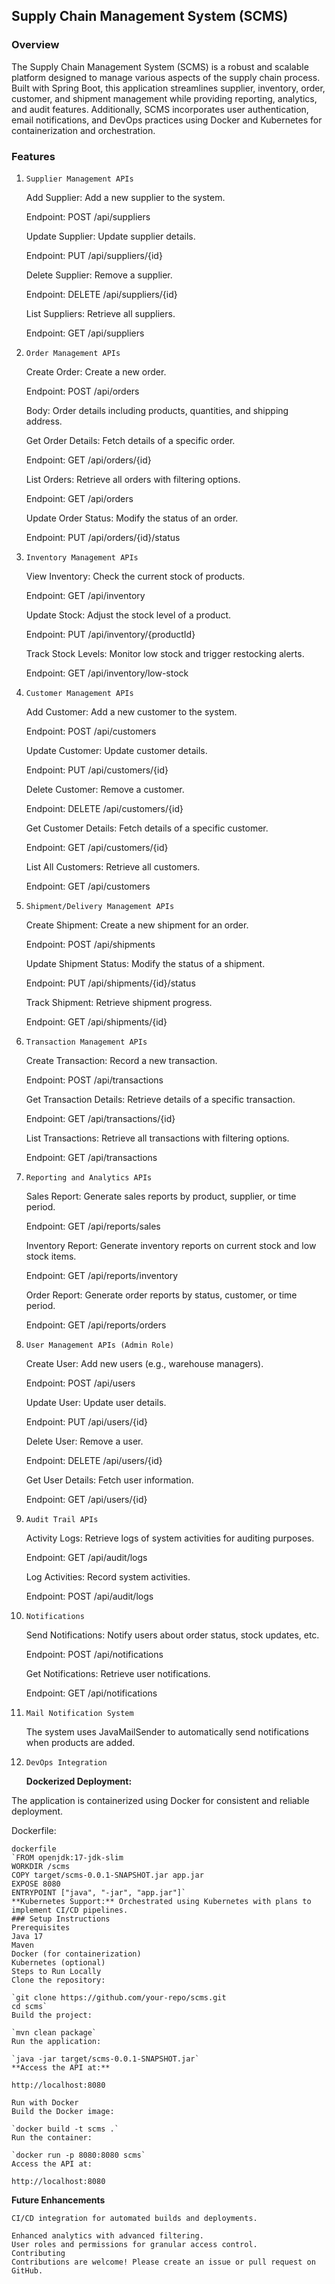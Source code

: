 ## Supply Chain Management System (SCMS)
### Overview
The Supply Chain Management System (SCMS) is a robust and scalable platform designed to manage various aspects of the supply chain process. Built with Spring Boot, this application streamlines supplier, inventory, order, customer, and shipment management while providing reporting, analytics, and audit features. Additionally, SCMS incorporates user authentication, email notifications, and DevOps practices using Docker and Kubernetes for containerization and orchestration.

### Features
1. `Supplier Management APIs`

   Add Supplier: Add a new supplier to the system.

   Endpoint: POST /api/suppliers

   Update Supplier: Update supplier details.

   Endpoint: PUT /api/suppliers/{id}

   Delete Supplier: Remove a supplier.

   Endpoint: DELETE /api/suppliers/{id}

   List Suppliers: Retrieve all suppliers.

   Endpoint: GET /api/suppliers


2. `Order Management APIs`

   Create Order: Create a new order.

   Endpoint: POST /api/orders

   Body: Order details including products, quantities, and shipping address.

   Get Order Details: Fetch details of a specific order.

   Endpoint: GET /api/orders/{id}

   List Orders: Retrieve all orders with filtering options.

   Endpoint: GET /api/orders

   Update Order Status: Modify the status of an order.

   Endpoint: PUT /api/orders/{id}/status


3. `Inventory Management APIs`

   View Inventory: Check the current stock of products.

   Endpoint: GET /api/inventory

   Update Stock: Adjust the stock level of a product.

   Endpoint: PUT /api/inventory/{productId}

   Track Stock Levels: Monitor low stock and trigger restocking alerts.

   Endpoint: GET /api/inventory/low-stock


4. `Customer Management APIs`

   Add Customer: Add a new customer to the system.

   Endpoint: POST /api/customers

   Update Customer: Update customer details.

   Endpoint: PUT /api/customers/{id}

   Delete Customer: Remove a customer.

   Endpoint: DELETE /api/customers/{id}

   Get Customer Details: Fetch details of a specific customer.

   Endpoint: GET /api/customers/{id}

   List All Customers: Retrieve all customers.

   Endpoint: GET /api/customers


5. `Shipment/Delivery Management APIs`

   Create Shipment: Create a new shipment for an order.

   Endpoint: POST /api/shipments

   Update Shipment Status: Modify the status of a shipment.

   Endpoint: PUT /api/shipments/{id}/status

   Track Shipment: Retrieve shipment progress.

   Endpoint: GET /api/shipments/{id}


6. `Transaction Management APIs`

   Create Transaction: Record a new transaction.

   Endpoint: POST /api/transactions

   Get Transaction Details: Retrieve details of a specific transaction.

   Endpoint: GET /api/transactions/{id}

   List Transactions: Retrieve all transactions with filtering options.

   Endpoint: GET /api/transactions


7. `Reporting and Analytics APIs`

   Sales Report: Generate sales reports by product, supplier, or time period.

   Endpoint: GET /api/reports/sales

   Inventory Report: Generate inventory reports on current stock and low stock items.

   Endpoint: GET /api/reports/inventory

   Order Report: Generate order reports by status, customer, or time period.

   Endpoint: GET /api/reports/orders


8. `User Management APIs (Admin Role)`

   Create User: Add new users (e.g., warehouse managers).

   Endpoint: POST /api/users

   Update User: Update user details.

   Endpoint: PUT /api/users/{id}

   Delete User: Remove a user.

   Endpoint: DELETE /api/users/{id}

   Get User Details: Fetch user information.

   Endpoint: GET /api/users/{id}


9. `Audit Trail APIs`

   Activity Logs: Retrieve logs of system activities for auditing purposes.

   Endpoint: GET /api/audit/logs

   Log Activities: Record system activities.

   Endpoint: POST /api/audit/logs


10. `Notifications`

    Send Notifications: Notify users about order status, stock updates, etc.

    Endpoint: POST /api/notifications

    Get Notifications: Retrieve user notifications.

    Endpoint: GET /api/notifications


11. `Mail Notification System`

    The system uses JavaMailSender to automatically send notifications when products are added.


12. `DevOps Integration`

    **Dockerized Deployment:** 

The application is containerized using Docker for consistent and reliable deployment.
   
 Dockerfile:

    dockerfile
    `FROM openjdk:17-jdk-slim
    WORKDIR /scms
    COPY target/scms-0.0.1-SNAPSHOT.jar app.jar
    EXPOSE 8080
    ENTRYPOINT ["java", "-jar", "app.jar"]`
    **Kubernetes Support:** Orchestrated using Kubernetes with plans to implement CI/CD pipelines.
    ### Setup Instructions
    Prerequisites
    Java 17
    Maven
    Docker (for containerization)
    Kubernetes (optional)
    Steps to Run Locally
    Clone the repository:

    `git clone https://github.com/your-repo/scms.git
    cd scms`
    Build the project:

    `mvn clean package`
    Run the application:

    `java -jar target/scms-0.0.1-SNAPSHOT.jar`
    **Access the API at:**

    http://localhost:8080

    Run with Docker
    Build the Docker image:

    `docker build -t scms .`
    Run the container:

    `docker run -p 8080:8080 scms`
    Access the API at:

    http://localhost:8080

**Future Enhancements**

    CI/CD integration for automated builds and deployments.

    Enhanced analytics with advanced filtering.
    User roles and permissions for granular access control.
    Contributing
    Contributions are welcome! Please create an issue or pull request on GitHub.